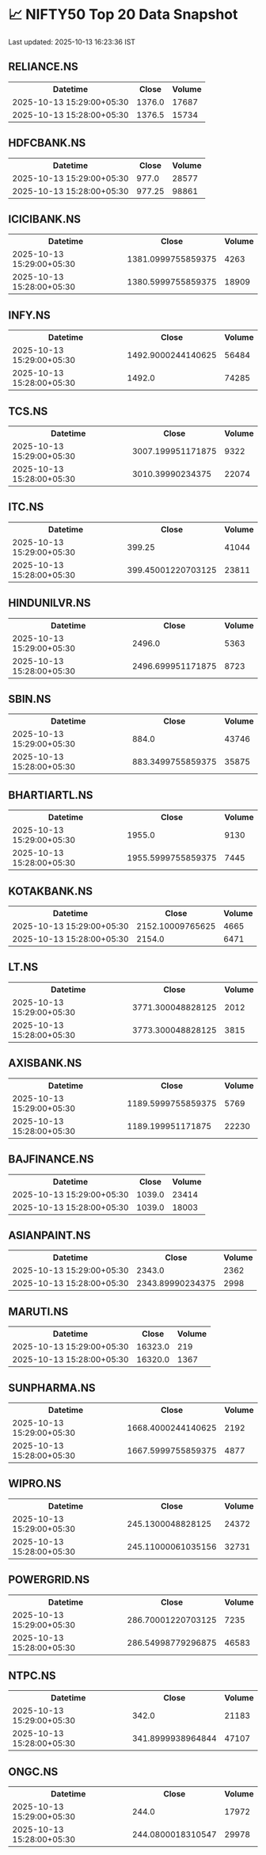 # 📈 NIFTY50 Top 20 Data Snapshot

Last updated: 2025-10-13 16:23:36 IST

## RELIANCE.NS

<table>
  <tr><th>Datetime</th><th>Close</th><th>Volume</th></tr>
  <tr><td>2025-10-13 15:29:00+05:30</td><td>1376.0</td><td>17687</td></tr>
  <tr><td>2025-10-13 15:28:00+05:30</td><td>1376.5</td><td>15734</td></tr>
</table>

## HDFCBANK.NS

<table>
  <tr><th>Datetime</th><th>Close</th><th>Volume</th></tr>
  <tr><td>2025-10-13 15:29:00+05:30</td><td>977.0</td><td>28577</td></tr>
  <tr><td>2025-10-13 15:28:00+05:30</td><td>977.25</td><td>98861</td></tr>
</table>

## ICICIBANK.NS

<table>
  <tr><th>Datetime</th><th>Close</th><th>Volume</th></tr>
  <tr><td>2025-10-13 15:29:00+05:30</td><td>1381.0999755859375</td><td>4263</td></tr>
  <tr><td>2025-10-13 15:28:00+05:30</td><td>1380.5999755859375</td><td>18909</td></tr>
</table>

## INFY.NS

<table>
  <tr><th>Datetime</th><th>Close</th><th>Volume</th></tr>
  <tr><td>2025-10-13 15:29:00+05:30</td><td>1492.9000244140625</td><td>56484</td></tr>
  <tr><td>2025-10-13 15:28:00+05:30</td><td>1492.0</td><td>74285</td></tr>
</table>

## TCS.NS

<table>
  <tr><th>Datetime</th><th>Close</th><th>Volume</th></tr>
  <tr><td>2025-10-13 15:29:00+05:30</td><td>3007.199951171875</td><td>9322</td></tr>
  <tr><td>2025-10-13 15:28:00+05:30</td><td>3010.39990234375</td><td>22074</td></tr>
</table>

## ITC.NS

<table>
  <tr><th>Datetime</th><th>Close</th><th>Volume</th></tr>
  <tr><td>2025-10-13 15:29:00+05:30</td><td>399.25</td><td>41044</td></tr>
  <tr><td>2025-10-13 15:28:00+05:30</td><td>399.45001220703125</td><td>23811</td></tr>
</table>

## HINDUNILVR.NS

<table>
  <tr><th>Datetime</th><th>Close</th><th>Volume</th></tr>
  <tr><td>2025-10-13 15:29:00+05:30</td><td>2496.0</td><td>5363</td></tr>
  <tr><td>2025-10-13 15:28:00+05:30</td><td>2496.699951171875</td><td>8723</td></tr>
</table>

## SBIN.NS

<table>
  <tr><th>Datetime</th><th>Close</th><th>Volume</th></tr>
  <tr><td>2025-10-13 15:29:00+05:30</td><td>884.0</td><td>43746</td></tr>
  <tr><td>2025-10-13 15:28:00+05:30</td><td>883.3499755859375</td><td>35875</td></tr>
</table>

## BHARTIARTL.NS

<table>
  <tr><th>Datetime</th><th>Close</th><th>Volume</th></tr>
  <tr><td>2025-10-13 15:29:00+05:30</td><td>1955.0</td><td>9130</td></tr>
  <tr><td>2025-10-13 15:28:00+05:30</td><td>1955.5999755859375</td><td>7445</td></tr>
</table>

## KOTAKBANK.NS

<table>
  <tr><th>Datetime</th><th>Close</th><th>Volume</th></tr>
  <tr><td>2025-10-13 15:29:00+05:30</td><td>2152.10009765625</td><td>4665</td></tr>
  <tr><td>2025-10-13 15:28:00+05:30</td><td>2154.0</td><td>6471</td></tr>
</table>

## LT.NS

<table>
  <tr><th>Datetime</th><th>Close</th><th>Volume</th></tr>
  <tr><td>2025-10-13 15:29:00+05:30</td><td>3771.300048828125</td><td>2012</td></tr>
  <tr><td>2025-10-13 15:28:00+05:30</td><td>3773.300048828125</td><td>3815</td></tr>
</table>

## AXISBANK.NS

<table>
  <tr><th>Datetime</th><th>Close</th><th>Volume</th></tr>
  <tr><td>2025-10-13 15:29:00+05:30</td><td>1189.5999755859375</td><td>5769</td></tr>
  <tr><td>2025-10-13 15:28:00+05:30</td><td>1189.199951171875</td><td>22230</td></tr>
</table>

## BAJFINANCE.NS

<table>
  <tr><th>Datetime</th><th>Close</th><th>Volume</th></tr>
  <tr><td>2025-10-13 15:29:00+05:30</td><td>1039.0</td><td>23414</td></tr>
  <tr><td>2025-10-13 15:28:00+05:30</td><td>1039.0</td><td>18003</td></tr>
</table>

## ASIANPAINT.NS

<table>
  <tr><th>Datetime</th><th>Close</th><th>Volume</th></tr>
  <tr><td>2025-10-13 15:29:00+05:30</td><td>2343.0</td><td>2362</td></tr>
  <tr><td>2025-10-13 15:28:00+05:30</td><td>2343.89990234375</td><td>2998</td></tr>
</table>

## MARUTI.NS

<table>
  <tr><th>Datetime</th><th>Close</th><th>Volume</th></tr>
  <tr><td>2025-10-13 15:29:00+05:30</td><td>16323.0</td><td>219</td></tr>
  <tr><td>2025-10-13 15:28:00+05:30</td><td>16320.0</td><td>1367</td></tr>
</table>

## SUNPHARMA.NS

<table>
  <tr><th>Datetime</th><th>Close</th><th>Volume</th></tr>
  <tr><td>2025-10-13 15:29:00+05:30</td><td>1668.4000244140625</td><td>2192</td></tr>
  <tr><td>2025-10-13 15:28:00+05:30</td><td>1667.5999755859375</td><td>4877</td></tr>
</table>

## WIPRO.NS

<table>
  <tr><th>Datetime</th><th>Close</th><th>Volume</th></tr>
  <tr><td>2025-10-13 15:29:00+05:30</td><td>245.1300048828125</td><td>24372</td></tr>
  <tr><td>2025-10-13 15:28:00+05:30</td><td>245.11000061035156</td><td>32731</td></tr>
</table>

## POWERGRID.NS

<table>
  <tr><th>Datetime</th><th>Close</th><th>Volume</th></tr>
  <tr><td>2025-10-13 15:29:00+05:30</td><td>286.70001220703125</td><td>7235</td></tr>
  <tr><td>2025-10-13 15:28:00+05:30</td><td>286.54998779296875</td><td>46583</td></tr>
</table>

## NTPC.NS

<table>
  <tr><th>Datetime</th><th>Close</th><th>Volume</th></tr>
  <tr><td>2025-10-13 15:29:00+05:30</td><td>342.0</td><td>21183</td></tr>
  <tr><td>2025-10-13 15:28:00+05:30</td><td>341.8999938964844</td><td>47107</td></tr>
</table>

## ONGC.NS

<table>
  <tr><th>Datetime</th><th>Close</th><th>Volume</th></tr>
  <tr><td>2025-10-13 15:29:00+05:30</td><td>244.0</td><td>17972</td></tr>
  <tr><td>2025-10-13 15:28:00+05:30</td><td>244.0800018310547</td><td>29978</td></tr>
</table>


